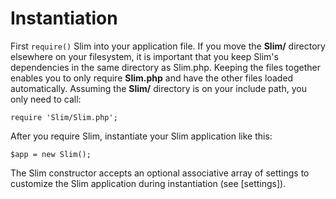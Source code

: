 # Instantiation

First `require()` Slim into your application file. If you move the **Slim/** directory elsewhere on your filesystem, it is important that you keep Slim's dependencies in the same directory as Slim.php. Keeping the files together enables you to only require **Slim.php** and have the other files loaded automatically. Assuming the **Slim/** directory is on your include path, you only need to call:

    require 'Slim/Slim.php';

After you require Slim, instantiate your Slim application like this:

    $app = new Slim();

The Slim constructor accepts an optional associative array of settings to customize the Slim application during instantiation (see [settings]).